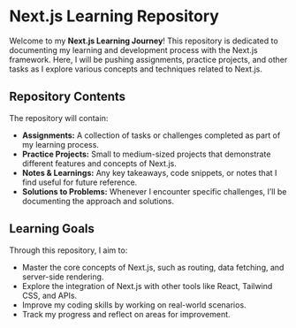 # Next.js Learning Repository

Welcome to my **Next.js Learning Journey**! This repository is dedicated to documenting my learning and development process with the Next.js framework. Here, I will be pushing assignments, practice projects, and other tasks as I explore various concepts and techniques related to Next.js.

## Repository Contents

The repository will contain:

- **Assignments:** A collection of tasks or challenges completed as part of my learning process.
- **Practice Projects:** Small to medium-sized projects that demonstrate different features and concepts of Next.js.
- **Notes & Learnings:** Any key takeaways, code snippets, or notes that I find useful for future reference.
- **Solutions to Problems:** Whenever I encounter specific challenges, I’ll be documenting the approach and solutions.

## Learning Goals

Through this repository, I aim to:

- Master the core concepts of Next.js, such as routing, data fetching, and server-side rendering.
- Explore the integration of Next.js with other tools like React, Tailwind CSS, and APIs.
- Improve my coding skills by working on real-world scenarios.
- Track my progress and reflect on areas for improvement.
